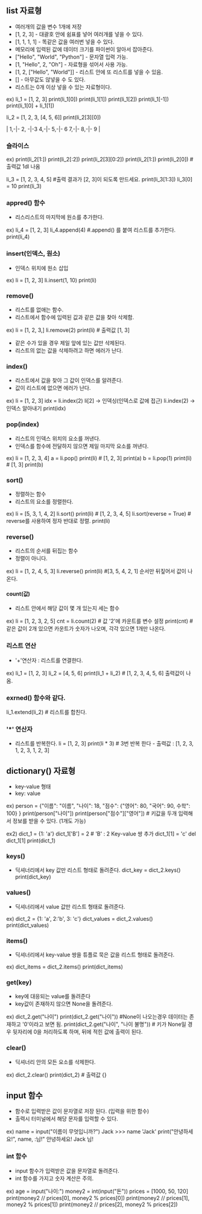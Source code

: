 ## list 자료형
 - 여러개의 값을 변수 1개에 저장
 - [1, 2, 3] - 대괄호 안에 쉼표를 넣어 여러개를 넣을 수 있다.
 - [1, 1, 1, 1] - 똑같은 값을 여러번 넣을 수 있다.
 - 메모리에 입력된 값에 데이터 크기를 파이썬이 알아서 잡아준다.
 - ["Hello", "World", "Python"] - 문자열 입력 가능.
 - [1, "Hello", 2, "Oh"] - 자료형을 섞어서 사용 가능.
 - [1, 2, ["Hello", "World"]] - 리스트 안에 또 리스트를 넣을 수 있음.
 - [] - 아무값도 않넣을 수 도 있다.
 - 리스트는 0개 이상 넣을 수 있는 자료형이다.

ex)
 li_1 = [1, 2, 3]
 print(li_1[0])
 print(li_1[1])
 print(li_1[2])
 print(li_1[-1])
 print(li_1[0] + li_1[1])

 li_2 = [1, 2, 3, [4, 5, 6]]
 print(li_2[3][0])

|
1,-|- 2, -|-3
4,-|- 5,-|- 6
7,-|- 8,-|- 9
|

### 슬라이스 

ex)
 print(li_2[1:])
 print(li_2[:2])
 print(li_2[3][0:2])
 print(li_2[1:])
 print(li_2[0]) # 출력값 1dl 나옴

 li_3 = [1, 2, 3, 4, 5]
 #출력 결과가 [2, 3]이 되도록 만드세요.
 print(li_3[1:3])
 li_3[0] = 10
 print(li_3)

### appred() 함수
 - 리스리스트의 마지막에 원소를 추가한다.

ex)
 li_4 = [1, 2, 3]
 li_4.append(4) #.append() 를 붙여 리스트를 추가한다.
 print(li_4)
    
### insert(인덱스, 원소)
 - 인덱스 위치에 원소 삽입

ex)
 li = [1, 2, 3]
 li.insert(1, 10)
 print(li)

### remove()
 - 리스트를 없애는 함수.
 - 리스트에서 함수에 입력된 값과 같은 값을 찾아 삭제함.

ex)
 li = [1, 2, 3,]
 li.remove(2)
 print(li) # 출력값 [1, 3]

 - 같은 수가 있을 경우 제일 앞에 있는 값만 삭제된다.
 - 리스트의 없는 값을 삭제하려고 하면 에러가 난다.

### index()
 - 리스트에서 값을 찾아 그 값이 인덱스를 알려준다.
 - 값이 리스트에 없으면 에러가 난다.

ex)
 li = [1, 2, 3]
 idx = li.index(2)
 li[2] → 인덱싱(인덱스로 값에 접근)
 li.index(2) → 인덱스 알아내기
 print(idx)

### pop(index)
 - 리스트의 인덱스 위치의 요소를 꺼낸다.
 -  인덱스를 함수에 전달하지 않으면 제일 마지막 요소를 꺼낸다.

ex)
 li = [1, 2, 3, 4]
 a = li.pop()
 print(li) # [1, 2, 3]
 print(a)
 b = li.pop(1)
 print(li) # [1, 3]
 print(b)

### sort()
 - 정렬하는 함수
 - 리스트의 요소를 정렬한다.

ex)
 li = [5, 3, 1, 4, 2]
 li.sort()
 print(li) # [1, 2, 3, 4, 5]
 li.sort(reverse = True) # reverse를 사용하여 정자 반대로 정렬.
 print(li)
 
 ### reverse()
 - 리스트의 순서를 뒤집는 함수
 - 정렬이 아니다.

ex)
 li = [1, 2, 4, 5, 3]
 li.reverse()
 print(li) #[3, 5, 4, 2, 1] 순서만 뒤짚어서 값이 나온다.
 
 #### count(값)
 - 리스트 안에서 해당 값이 몇 개 있는지 세는 함수

ex)
 li = [1, 2, 3, 2, 5]
 cnt = li.count(2) # 값 '2'에 카운트를 변수 설정
 print(cnt) # 같은 값이 2개 있으면 카운트가 숫자가 나오며, 각각 있으면 1개만 나온다.
 
### 리스트 연산
 - '+'연산자 : 리스트를 연결한다.

ex)
 li_1 = [1, 2, 3]
 li_2 = [4, 5, 6]
 print(li_1 + li_2) # [1, 2, 3, 4, 5, 6] 출력값이 나옴.

### exrned() 함수와 같다.
 li_1.extend(li_2) # 리스트를 합친다.
 
### '*' 연산자
 - 리스트를 반복한다.
li = [1, 2, 3]
print(li * 3) # 3번 반복 한다 - 출력값 : [1, 2, 3, 1, 2, 3, 1, 2, 3]

## dictionary() 자료형
 - key-value 형태
 - key: value

ex)
 person = {"이름": "이름",
           "나이": 18,
           "점수": {"영어": 80, "국어": 90, 수학": 100}
           }
 print(person["나이"])
 print(person["점수"]["영어"]) # 키값을 두개 입력해서 정보를 받을 수 있다. (1개도 가능)

ex2)
 dict_1 = {1: 'a'}
 dict_1['B'] = 2 # 'B' : 2 Key-value 쌍 추가
 dict_1[1] = 'c'
 del dict_1[1]
 print(dict_1)

 ### keys()
 - 딕셔너리에서 key 값만 리스트 형태로 돌려준다.
 dict_key = dict_2.keys()
 print(dict_key)

### values()
 - 딕셔너리에서 value 값만 리스트 형태로 돌려준다.

ex)
 dict_2 = {1: 'a', 2:'b', 3: 'c'} 
 dict_values = dict_2.values()
 print(dict_values)

 ### items()
 - 딕셔너리에서 key-value 쌍을 튜플로 묵은 값을 리스트 형태로 돌려준다.

ex)
 dict_items = dict_2.items()
 print(dict_items)

 ### get(key)
 - key에 대응되는 value를 돌려준다
 - key값이 존재하지 않으면 None을 돌려준다.

ex)
 dict_2.get("나이")
 print(dict_2.get("나이")) #None이 나오는경우 데이터는 존재하고 '0'이라고 보면 됨.
 print(dict_2.get("나이", "나이 불명")) # 키가 None일 경우 뒷자리에 0을 처리하도록 하며, 
                                         뒤에 적힌 값에 출력이 된다.

 ### clear()
 - 딕셔너리 안의 모든 요소를 삭제한다.

ex)
 dict_2.clear()
 print(dict_2) # 출력값 {}
 
## input 함수
  - 함수로 입력받은 값이 문자열로 저장 된다. (입력을 위한 함수)
  - 출력시 터미널에서 해당 문자를 입력할 수 있다.
 
ex)
 name = input("이름이 무엇입니까?")
 Jack >>> name
 'Jack'
 print("안녕하세요!", name, :님!"
 안녕하세요! Jack 님!

### int 함수
 - input 함수가 입력받은 값을 문자열로 돌려준다.
 -  int 함수를 가지고 숫자 계산은 주의.

ex)
 age = input("나이:") 
 money2 = int(input("돈")) 
 prices = [1000, 50, 120]
 print(money2 // prices[0], money2 % prices[0])
 print(money2 // prices[1], money2 % prices[1])
 print(money2 // prices[2], money2 % prices[2])
